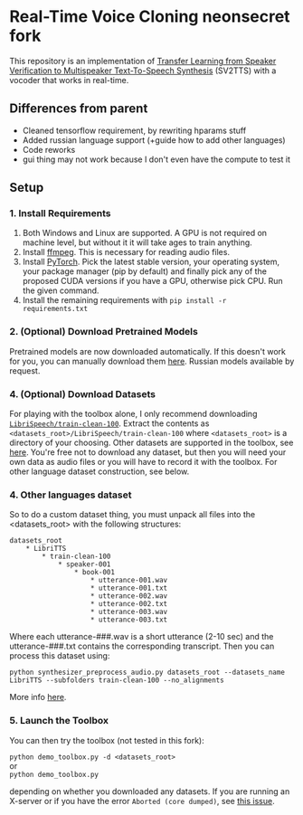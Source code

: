 # Real-Time Voice Cloning neonsecret fork
This repository is an implementation of [Transfer Learning from Speaker Verification to
Multispeaker Text-To-Speech Synthesis](https://arxiv.org/pdf/1806.04558.pdf) (SV2TTS) with a vocoder that works in real-time. 
## Differences from parent
* Cleaned tensorflow requirement, by rewriting hparams stuff
* Added russian language support (+guide how to add other languages)
* Code reworks 
* gui thing may not work because I don't even have the compute to test it

## Setup

### 1. Install Requirements
1. Both Windows and Linux are supported. A GPU is not required on machine level, but without it it will take ages to train anything.
2. Install [ffmpeg](https://ffmpeg.org/download.html#get-packages). This is necessary for reading audio files.
3. Install [PyTorch](https://pytorch.org/get-started/locally/). Pick the latest stable version, your operating system, your package manager (pip by default) and finally pick any of the proposed CUDA versions if you have a GPU, otherwise pick CPU. Run the given command.
4. Install the remaining requirements with `pip install -r requirements.txt`

### 2. (Optional) Download Pretrained Models
Pretrained models are now downloaded automatically. If this doesn't work for you, you can manually download them [here](https://github.com/CorentinJ/Real-Time-Voice-Cloning/wiki/Pretrained-models).
Russian models available by request.

### 4. (Optional) Download Datasets
For playing with the toolbox alone, I only recommend downloading [`LibriSpeech/train-clean-100`](https://www.openslr.org/resources/12/train-clean-100.tar.gz). Extract the contents as `<datasets_root>/LibriSpeech/train-clean-100` where `<datasets_root>` is a directory of your choosing. Other datasets are supported in the toolbox, see [here](https://github.com/CorentinJ/Real-Time-Voice-Cloning/wiki/Training#datasets). You're free not to download any dataset, but then you will need your own data as audio files or you will have to record it with the toolbox. For other language dataset construction, see below.
### 4. Other languages dataset
So to do a custom dataset thing, you must unpack all files into the <datasets_root> with the following structures:
```
datasets_root
    * LibriTTS
        * train-clean-100
            * speaker-001
                * book-001
                    * utterance-001.wav
                    * utterance-001.txt
                    * utterance-002.wav
                    * utterance-002.txt
                    * utterance-003.wav
                    * utterance-003.txt
```
Where each utterance-###.wav is a short utterance (2-10 sec) and the utterance-###.txt contains the corresponding transcript. 
Then you can process this dataset using:
```
python synthesizer_preprocess_audio.py datasets_root --datasets_name LibriTTS --subfolders train-clean-100 --no_alignments
```
More info [here](https://github.com/CorentinJ/Real-Time-Voice-Cloning/issues/437#issuecomment-666099538).
### 5. Launch the Toolbox
You can then try the toolbox (not tested in this fork):

`python demo_toolbox.py -d <datasets_root>`  
or  
`python demo_toolbox.py`  

depending on whether you downloaded any datasets. If you are running an X-server or if you have the error `Aborted (core dumped)`, see [this issue](https://github.com/CorentinJ/Real-Time-Voice-Cloning/issues/11#issuecomment-504733590).
